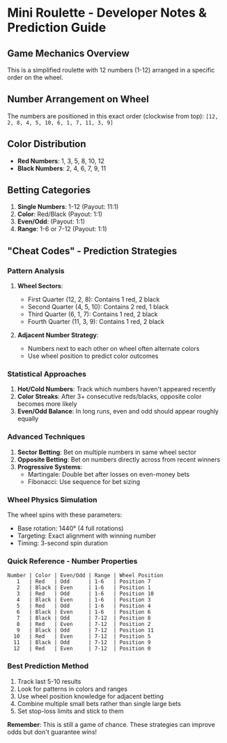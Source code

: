 # Mini Roulette - Developer Notes & Prediction Guide

## Game Mechanics Overview
This is a simplified roulette with 12 numbers (1-12) arranged in a specific order on the wheel.

## Number Arrangement on Wheel
The numbers are positioned in this exact order (clockwise from top):
`[12, 2, 8, 4, 5, 10, 6, 1, 7, 11, 3, 9]`

## Color Distribution
- **Red Numbers**: 1, 3, 5, 8, 10, 12
- **Black Numbers**: 2, 4, 6, 7, 9, 11

## Betting Categories
1. **Single Numbers**: 1-12 (Payout: 11:1)
2. **Color**: Red/Black (Payout: 1:1)
3. **Even/Odd**: (Payout: 1:1)
4. **Range**: 1-6 or 7-12 (Payout: 1:1)

## "Cheat Codes" - Prediction Strategies

### Pattern Analysis
1. **Wheel Sectors**: 
   - First Quarter (12, 2, 8): Contains 1 red, 2 black
   - Second Quarter (4, 5, 10): Contains 2 red, 1 black
   - Third Quarter (6, 1, 7): Contains 1 red, 2 black
   - Fourth Quarter (11, 3, 9): Contains 1 red, 2 black

2. **Adjacent Number Strategy**:
   - Numbers next to each other on wheel often alternate colors
   - Use wheel position to predict color outcomes

### Statistical Approaches
1. **Hot/Cold Numbers**: Track which numbers haven't appeared recently
2. **Color Streaks**: After 3+ consecutive reds/blacks, opposite color becomes more likely
3. **Even/Odd Balance**: In long runs, even and odd should appear roughly equally

### Advanced Techniques
1. **Sector Betting**: Bet on multiple numbers in same wheel sector
2. **Opposite Betting**: Bet on numbers directly across from recent winners
3. **Progressive Systems**: 
   - Martingale: Double bet after losses on even-money bets
   - Fibonacci: Use sequence for bet sizing

### Wheel Physics Simulation
The wheel spins with these parameters:
- Base rotation: 1440° (4 full rotations)
- Targeting: Exact alignment with winning number
- Timing: 3-second spin duration

### Quick Reference - Number Properties
```
Number | Color | Even/Odd | Range | Wheel Position
   1   | Red   | Odd      | 1-6   | Position 7
   2   | Black | Even     | 1-6   | Position 1
   3   | Red   | Odd      | 1-6   | Position 10
   4   | Black | Even     | 1-6   | Position 3
   5   | Red   | Odd      | 1-6   | Position 4
   6   | Black | Even     | 1-6   | Position 6
   7   | Black | Odd      | 7-12  | Position 8
   8   | Red   | Even     | 7-12  | Position 2
   9   | Black | Odd      | 7-12  | Position 11
  10   | Red   | Even     | 7-12  | Position 5
  11   | Black | Odd      | 7-12  | Position 9
  12   | Red   | Even     | 7-12  | Position 0
```

### Best Prediction Method
1. Track last 5-10 results
2. Look for patterns in colors and ranges
3. Use wheel position knowledge for adjacent betting
4. Combine multiple small bets rather than single large bets
5. Set stop-loss limits and stick to them

**Remember**: This is still a game of chance. These strategies can improve odds but don't guarantee wins!